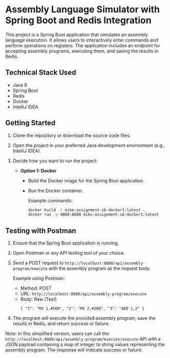 # Assembly Language Simulator with Spring Boot and Redis Integration

This project is a Spring Boot application that simulates an assembly language execution. It allows users to interactively enter commands and perform operations on registers. The application includes an endpoint for accepting assembly programs, executing them, and saving the results in Redis.

## Technical Stack Used

- Java 8
- Spring Boot
- Redis
- Docker
- IntelliJ IDEA

## Getting Started

1. Clone the repository or download the source code files.
2. Open the project in your preferred Java development environment (e.g., IntelliJ IDEA).
3. Decide how you want to run the project:

   - **Option 1: Docker**

     - Build the Docker image for the Spring Boot application.
     - Run the Docker container.

       Example commands:

       ```bash
       docker build -t miko-assignment-sb-docker1:latest .
       docker run -p 8080:8080 miko-assignment-sb-docker1:latest
       ```

## Testing with Postman

1. Ensure that the Spring Boot application is running.
2. Open Postman or any API testing tool of your choice.
3. Send a POST request to `http://localhost:8080/api/assembly-program/execute` with the assembly program as the request body.

   Example using Postman:

   - Method: POST
   - URL: `http://localhost:8080/api/assembly-program/execute`
   - Body: Raw (Text)
     ```
     { "1": "MV 1,#500", "2": "MV 2,#200", "3": "ADD 1,2" }
     ```

4. The program will execute the provided assembly program, save the results in Redis, and return success or failure.

Note: In this simplified version, users can call the `http://localhost:8080/api/assembly-program/execute/execute` API with a JSON payload containing a map of integer to string values representing the assembly program. The response will indicate success or failure.

##

